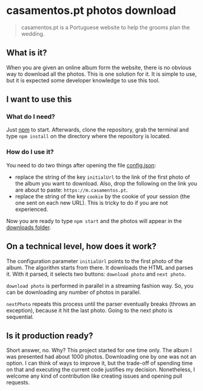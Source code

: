 # casamentos.pt photos download

> casamentos.pt is a Portuguese website to help the grooms plan the wedding.

## What is it?

When you are given an online album form the website, there is no obvious way to download all the photos. This is one solution for it. It is simple to use, but it is expected some developer knowledge to use this tool.

## I want to use this

### What do I need?

Just [npm](https://www.npmjs.com) to start. Afterwards, clone the repository, grab the terminal and type `npm install` on the directory where the repository is located.

### How do I use it?

You need to do two things after opening the file [config.json](config.json):
 - replace the string of the key `initialUrl` to the link of the first photo of the album you want to download. Also,  drop the following on the link you are about to paste: `https://m.casamentos.pt`.
 - replace the string of the key `cookie` by the cookie of your session (the one sent on each new URL). This is tricky to do if you are not experienced.

Now you are ready to type `npm start` and the photos will appear in the [downloads folder](downloads/).


## On a technical level, how does it work?

The configuration parameter `initialUrl` points to the first photo of the album. The algorithm starts from there. It downloads the HTML and parses it. With it parsed, it selects two buttons: `download photo` and `next photo`.

`download photo` is performed in parallel in a streaming fashion way. So, you can be downloading any number of photos in parallel.
 
 `nextPhoto` repeats this process until the parser eventually breaks (throws an exception), because it hit the last photo. Going to the next photo is sequential.


## Is it production ready?

Short answer, no. Why? This project started for one time only. The album I was presented had about 1000 photos. Downloading one by one was not an option. I can think of ways to improve it, but the trade-off of spending time on that and executing the current code justifies my decision. Nonetheless, I welcome any kind of contribution like creating issues and opening pull requests.
